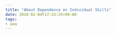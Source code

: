 ```yaml
---
title: "About Dependence on Individual Skills"
date: 2018-02-04T17:33:25+09:00
tags:
- aaa
---
```



